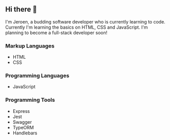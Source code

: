 ## Hi there 👋

I'm Jeroen, a budding software developer who is currently learning to code.
Currently I'm learning the basics on HTML, CSS and JavaScript.
I'm planning to become a full-stack developer soon!

### Markup Languages
- HTML
- CSS

### Programming Languages
- JavaScript

### Programming Tools
- Express
- Jest
- Swagger
- TypeORM
- Handlebars

<!--
**pgm-jerodeno/pgm-jerodeno** is a ✨ _special_ ✨ repository because its `README.md` (this file) appears on your GitHub profile.

Here are some ideas to get you started:

- 🔭 I’m currently working on ...
- 🌱 I’m currently learning ...
- 👯 I’m looking to collaborate on ...
- 🤔 I’m looking for help with ...
- 💬 Ask me about ...
- 📫 How to reach me: ...
- 😄 Pronouns: ...
- ⚡ Fun fact: ...
-->
